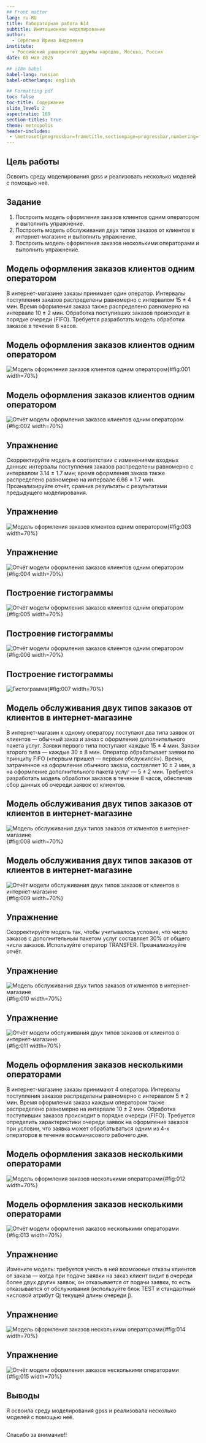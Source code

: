 ```yaml
---
## Front matter
lang: ru-RU
title: Лабораторная работа №14
subtitle: Имитационное моделирование
author:
  - Серёгина Ирина Андреевна
institute:
  - Российский университет дружбы народов, Москва, Россия
date: 09 мая 2025

## i18n babel
babel-lang: russian
babel-otherlangs: english

## Formatting pdf
toc: false
toc-title: Содержание
slide_level: 2
aspectratio: 169
section-titles: true
theme: metropolis
header-includes:
 - \metroset{progressbar=frametitle,sectionpage=progressbar,numbering=fraction}
---
```


## Цель работы

Освоить среду моделирования gpss и реализовать несколько моделей с помощью неё.

## Задание

1. Построить модель оформления заказов клиентов одним оператором и выполнить упражнение.
2. Построить модель обслуживания двух типов заказов от клиентов
в интернет-магазине и выполнить упражнение.
3. Построить модель оформления заказов несколькими операторами и выполнить упражнение.

## Модель оформления заказов клиентов одним оператором

В интернет-магазине заказы принимает один оператор. Интервалы поступления
заказов распределены равномерно с интервалом 15 ± 4 мин. Время оформления
заказа также распределено равномерно на интервале 10 ± 2 мин. Обработка поступивших заказов происходит в порядке очереди (FIFO). Требуется разработать
модель обработки заказов в течение 8 часов.

## Модель оформления заказов клиентов одним оператором

![Модель оформления заказов клиентов одним оператором](image/1.png){#fig:001 width=70%}

## Модель оформления заказов клиентов одним оператором

![Отчёт модели оформления заказов клиентов одним оператором](image/2.png){#fig:002 width=70%}

## Упражнение

Скорректируйте модель в соответствии с изменениями входных
данных: интервалы поступления заказов распределены равномерно с интервалом
3.14 ± 1.7 мин; время оформления заказа также распределено равномерно на интервале 6.66 ± 1.7 мин. Проанализируйте отчёт, сравнив результаты с результатами
предыдущего моделирования.

## Упражнение

![Модель оформления заказов клиентов одним оператором](image/3.png){#fig:003 width=70%}

## Упражнение

![Отчёт модели оформления заказов клиентов одним оператором](image/4.png){#fig:004 width=70%}

## Построение гистограммы 

![Отчёт модели оформления заказов клиентов одним оператором](image/5.png){#fig:005 width=70%}

## Построение гистограммы 

![Отчёт модели оформления заказов клиентов одним оператором](image/6.png){#fig:006 width=70%}

## Построение гистограммы 

![Гистограмма](image/7.png){#fig:007 width=70%}

## Модель обслуживания двух типов заказов от клиентов в интернет-магазине

В интернет-магазин к одному оператору поступают два типа заявок от клиентов —
обычный заказ и заказ с оформление дополнительного пакета услуг. Заявки первого
типа поступают каждые 15 ± 4 мин. Заявки второго типа — каждые 30 ± 8 мин.
Оператор обрабатывает заявки по принципу FIFO («первым пришел — первым
обслужился»). Время, затраченное на оформление обычного заказа, составляет 10 ±
2 мин, а на оформление дополнительного пакета услуг — 5 ± 2 мин. Требуется
разработать модель обработки заказов в течение 8 часов, обеспечив сбор данных об
очереди заявок от клиентов.

## Модель обслуживания двух типов заказов от клиентов в интернет-магазине

![Модель обслуживания двух типов заказов от клиентов в интернет-магазине](image/8.png){#fig:008 width=70%}

## Модель обслуживания двух типов заказов от клиентов в интернет-магазине

![Отчёт модели обслуживания двух типов заказов от клиентов в интернет-магазине](image/9.png){#fig:009 width=70%}

## Упражнение

Скорректируйте модель так, чтобы учитывалось условие, что число
заказов с дополнительным пакетом услуг составляет 30% от общего числа заказов.
Используйте оператор TRANSFER. Проанализируйте отчёт.

## Упражнение

![Модель обслуживания двух типов заказов от клиентов в интернет-магазине](image/10.png){#fig:010 width=70%}

## Упражнение

![Отчёт модели обслуживания двух типов заказов от клиентов в интернет-магазине](image/11.png){#fig:011 width=70%}

## Модель оформления заказов несколькими операторами

В интернет-магазине заказы принимают 4 оператора. Интервалы поступления заказов распределены равномерно с интервалом 5 ± 2 мин. Время оформления заказа
каждым оператором также распределено равномерно на интервале 10 ± 2 мин. Обработка поступивших заказов происходит в порядке очереди (FIFO). Требуется
определить характеристики очереди заявок на оформление заказов при условии, что
заявка может обрабатываться одним из 4-х операторов в течение восьмичасового
рабочего дня.

## Модель оформления заказов несколькими операторами

![Модель оформления заказов несколькими операторами](image/12.png){#fig:012 width=70%}

## Модель оформления заказов несколькими операторами

![Отчёт модели оформления заказов несколькими операторами](image/13.png){#fig:013 width=70%}
 
## Упражнение 

Измените модель: требуется учесть в ней возможные отказы клиентов от заказа
— когда при подаче заявки на заказ клиент видит в очереди более двух других
заявок, он отказывается от подачи заявки, то есть отказывается от обслуживания
(используйте блок TEST и стандартный числовой атрибут Qj текущей длины
очереди j).

## Упражнение 

![Модель оформления заказов несколькими операторами](image/14.png){#fig:014 width=70%}

## Упражнение 

![Отчёт модели оформления заказов несколькими операторами](image/15.png){#fig:015 width=70%}
 

## Выводы

Я освоила среду моделирования gpss и реализовала несколько моделей с помощью неё.

## 

Спасибо за внимание!!
